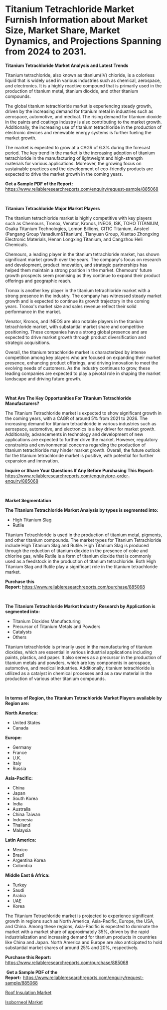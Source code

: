 <p><h1>Titanium Tetrachloride Market Furnish Information about Market Size, Market Share, Market Dynamics, and Projections Spanning from 2024 to 2031.</h1></p><p><strong>Titanium Tetrachloride Market Analysis and Latest Trends</strong></p>
<p><p>Titanium tetrachloride, also known as titanium(IV) chloride, is a colorless liquid that is widely used in various industries such as chemical, aerospace, and electronics. It is a highly reactive compound that is primarily used in the production of titanium metal, titanium dioxide, and other titanium compounds.</p><p>The global titanium tetrachloride market is experiencing steady growth, driven by the increasing demand for titanium metal in industries such as aerospace, automotive, and medical. The rising demand for titanium dioxide in the paints and coatings industry is also contributing to the market growth. Additionally, the increasing use of titanium tetrachloride in the production of electronic devices and renewable energy systems is further fueling the market growth.</p><p>The market is expected to grow at a CAGR of 6.3% during the forecast period. The key trend in the market is the increasing adoption of titanium tetrachloride in the manufacturing of lightweight and high-strength materials for various applications. Moreover, the growing focus on sustainable practices and the development of eco-friendly products are expected to drive the market growth in the coming years.</p></p>
<p><strong>Get a Sample PDF of the Report:&nbsp;</strong> <a href="https://www.reliableresearchreports.com/enquiry/request-sample/885068">https://www.reliableresearchreports.com/enquiry/request-sample/885068</a></p>
<p>&nbsp;</p>
<p><strong>Titanium Tetrachloride Major Market Players</strong></p>
<p><p>The titanium tetrachloride market is highly competitive with key players such as Chemours, Tronox, Venator, Kronos, INEOS, ISK, TOHO TITANIUM, Osaka Titanium Technologies, Lomon Billions, CITIC Titanium, Ansteel (Pangang Group Vanadium&Titanium), Tianyuan Group, Xiantao Zhongxing Electronic Materials, Henan Longxing Titanium, and Cangzhou Heli Chemicals.</p><p>Chemours, a leading player in the titanium tetrachloride market, has shown significant market growth over the years. The company's focus on research and development, product innovation, and strategic partnerships has helped them maintain a strong position in the market. Chemours' future growth prospects seem promising as they continue to expand their product offerings and geographic reach.</p><p>Tronox is another key player in the titanium tetrachloride market with a strong presence in the industry. The company has witnessed steady market growth and is expected to continue its growth trajectory in the coming years. Tronox's market size and sales revenue reflect their solid performance in the market.</p><p>Venator, Kronos, and INEOS are also notable players in the titanium tetrachloride market, with substantial market share and competitive positioning. These companies have a strong global presence and are expected to drive market growth through product diversification and strategic acquisitions.</p><p>Overall, the titanium tetrachloride market is characterized by intense competition among key players who are focused on expanding their market presence, enhancing product offerings, and driving innovation to meet the evolving needs of customers. As the industry continues to grow, these leading companies are expected to play a pivotal role in shaping the market landscape and driving future growth.</p></p>
<p>&nbsp;</p>
<p><strong>What Are The Key Opportunities For Titanium Tetrachloride Manufacturers?</strong></p>
<p><p>The Titanium Tetrachloride market is expected to show significant growth in the coming years, with a CAGR of around 5% from 2021 to 2026. The increasing demand for titanium tetrachloride in various industries such as aerospace, automotive, and electronics is a key driver for market growth. Additionally, advancements in technology and development of new applications are expected to further drive the market. However, regulatory constraints and environmental concerns regarding the production of titanium tetrachloride may hinder market growth. Overall, the future outlook for the titanium tetrachloride market is positive, with potential for further expansion and innovation.</p></p>
<p><strong>Inquire or Share Your Questions If Any Before Purchasing This Report:</strong> <a href="https://www.reliableresearchreports.com/enquiry/pre-order-enquiry/885068">https://www.reliableresearchreports.com/enquiry/pre-order-enquiry/885068</a></p>
<p>&nbsp;</p>
<p><strong>Market Segmentation</strong></p>
<p><strong>The Titanium Tetrachloride Market Analysis by types is segmented into:</strong></p>
<p><ul><li>High Titanium Slag</li><li>Rutile</li></ul></p>
<p><p>Titanium Tetrachloride is used in the production of titanium metal, pigments, and other titanium compounds. The market types for Titanium Tetrachloride include High Titanium Slag and Rutile. High Titanium Slag is produced through the reduction of titanium dioxide in the presence of coke and chlorine gas, while Rutile is a form of titanium dioxide that is commonly used as a feedstock in the production of titanium tetrachloride. Both High Titanium Slag and Rutile play a significant role in the titanium tetrachloride market.</p></p>
<p><strong>Purchase this Report:&nbsp;</strong><a href="https://www.reliableresearchreports.com/purchase/885068">https://www.reliableresearchreports.com/purchase/885068</a></p>
<p>&nbsp;</p>
<p><strong>The Titanium Tetrachloride Market Industry Research by Application is segmented into:</strong></p>
<p><ul><li>Titanium Dioxides Manufacturing</li><li>Precursor of Titanium Metals and Powders</li><li>Catalysts</li><li>Others</li></ul></p>
<p><p>Titanium tetrachloride is primarily used in the manufacturing of titanium dioxides, which are essential in various industrial applications including paints, plastics, and paper. It also serves as a precursor in the production of titanium metals and powders, which are key components in aerospace, automotive, and medical industries. Additionally, titanium tetrachloride is utilized as a catalyst in chemical processes and as a raw material in the production of various other titanium compounds.</p></p>
<p>&nbsp;</p>
<p><strong>In terms of Region, the Titanium Tetrachloride Market Players available by Region are:</strong></p>
<p>
    <p> <strong> North America: </strong>
        <ul>
            <li>United States</li>
            <li>Canada</li>
        </ul>
        </p> 
    <p> <strong> Europe: </strong>
        <ul>
            <li>Germany</li>
            <li>France</li>
            <li>U.K.</li>
            <li>Italy</li>
            <li>Russia</li>
        </ul>
        </p> 
    <p> <strong> Asia-Pacific: </strong>
        <ul>
            <li>China</li>
            <li>Japan</li>
            <li>South Korea</li>
            <li>India</li>
            <li>Australia</li>
            <li>China Taiwan</li>
            <li>Indonesia</li>
            <li>Thailand</li>
            <li>Malaysia</li>
        </ul>
        </p> 
    <p> <strong> Latin America: </strong>
        <ul>
            <li>Mexico</li>
            <li>Brazil</li>
            <li>Argentina Korea</li>
            <li>Colombia</li>
        </ul>
        </p> 
    <p> <strong> Middle East & Africa: </strong>
        <ul>
            <li>Turkey</li>
            <li>Saudi</li>
            <li>Arabia</li>
            <li>UAE</li>
            <li>Korea</li>
        </ul>
    </p>
    </p>
<p><p>The Titanium Tetrachloride market is projected to experience significant growth in regions such as North America, Asia-Pacific, Europe, the USA, and China. Among these regions, Asia-Pacific is expected to dominate the market with a market share of approximately 35%, driven by the rapid industrialization and increasing demand for titanium products in countries like China and Japan. North America and Europe are also anticipated to hold substantial market shares of around 25% and 20%, respectively.</p></p>
<p><strong>Purchase this Report: </strong><a href="https://www.reliableresearchreports.com/purchase/885068">https://www.reliableresearchreports.com/purchase/885068</a></p>
<p>&nbsp;<strong>Get a Sample PDF of the Report:&nbsp;&nbsp;</strong><a href="https://www.reliableresearchreports.com/enquiry/request-sample/885068">https://www.reliableresearchreports.com/enquiry/request-sample/885068</a></p>
<p><strong></strong></p>
<p><p><a href="https://github.com/Sinjinluong3e0awx2m195k76/Market-Research-Report-List-1/blob/main/roof-insulation-market.md">Roof Insulation Market</a></p><p><a href="https://simplistic-meeting-7ee.notion.site/Isoborneol-Market-Size-Market-Trends-and-Growth-Outlook-forecasted-for-period-from-2024-to-2031-6de5bffdb33346dbb4a8446d718a6388">Isoborneol Market</a></p></p>